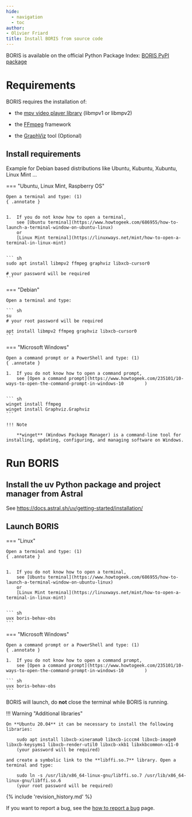 ```yaml
---
hide:
  - navigation
  - toc
author:
- Olivier Friard
title: Install BORIS from source code
---
```



BORIS is available on the official Python Package Index: [BORIS PyPI package](https://pypi.org/project/boris-behav-obs)



# Requirements


BORIS requires the installation of:

* the [mpv video player library](https://www.mpv.io) (libmpv1 or libmpv2)

* the [FFmpeg](https://www.ffmpeg.org) framework

* the [GraphViz](https://graphviz.org/) tool (Optional)


## Install requirements


Example for Debian based distributions like Ubuntu, Kubuntu, Xubuntu, Linux Mint ...


=== "Ubuntu, Linux Mint, Raspberry OS"

    Open a terminal and type: (1)
    { .annotate }


    1.  If you do not know how to open a terminal,
        see [Ubuntu terminal](https://www.howtogeek.com/686955/how-to-launch-a-terminal-window-on-ubuntu-linux)
        or
        [Linux Mint terminal](https://linuxways.net/mint/how-to-open-a-terminal-in-linux-mint)


    ``` sh
    sudo apt install libmpv2 ffmpeg graphviz libxcb-cursor0 

    # your password will be required 
    ```



=== "Debian"

    Open a terminal and type:

    ``` sh
    su
    # your root password will be required

    apt install libmpv2 ffmpeg graphviz libxcb-cursor0
    ```

=== "Microsoft Windows"

    Open a command prompt or a PowerShell and type: (1)
    { .annotate }

    1.  If you do not know how to open a command prompt,
        see [Open a command prompt](https://www.howtogeek.com/235101/10-ways-to-open-the-command-prompt-in-windows-10        )


    ``` sh
    winget install ffmpeg
    winget install Graphviz.Graphviz
    ```

    !!! Note

        **winget** (Windows Package Manager) is a command-line tool for installing, updating, configuring, and managing software on Windows. 





# Run BORIS


## Install the uv Python package and project manager from Astral

See https://docs.astral.sh/uv/getting-started/installation/


## Launch BORIS

=== "Linux"

    Open a terminal and type: (1)
    { .annotate }


    1.  If you do not know how to open a terminal,
        see [Ubuntu terminal](https://www.howtogeek.com/686955/how-to-launch-a-terminal-window-on-ubuntu-linux)
        or
        [Linux Mint terminal](https://linuxways.net/mint/how-to-open-a-terminal-in-linux-mint)


    ``` sh
    uvx boris-behav-obs
    ```

=== "Microsoft Windows"

    Open a command prompt or a PowerShell and type: (1)
    { .annotate }

    1.  If you do not know how to open a command prompt,
        see [Open a command prompt](https://www.howtogeek.com/235101/10-ways-to-open-the-command-prompt-in-windows-10        )

    ``` sh
    uvx boris-behav-obs
    ```







BORIS will launch, do **not** close the terminal while BORIS is running.





!!! Warning "Additional libraries"
   

    On **Ubuntu 20.04** it can be necessary to install the following libraries:

        sudo apt install libxcb-xinerama0 libxcb-icccm4 libxcb-image0 libxcb-keysyms1 libxcb-render-util0 libxcb-xkb1 libxkbcommon-x11-0
        (your password will be required)

    and create a symbolic link to the **libffi.so.7** library. Open a terminal and type:

        sudo ln -s /usr/lib/x86_64-linux-gnu/libffi.so.7 /usr/lib/x86_64-linux-gnu/libffi.so.6
        (your root password will be required)


{% include 'revision_history.md' %}


If you want to report a bug, see the [how to report a bug](report_a_bug.md) page.
